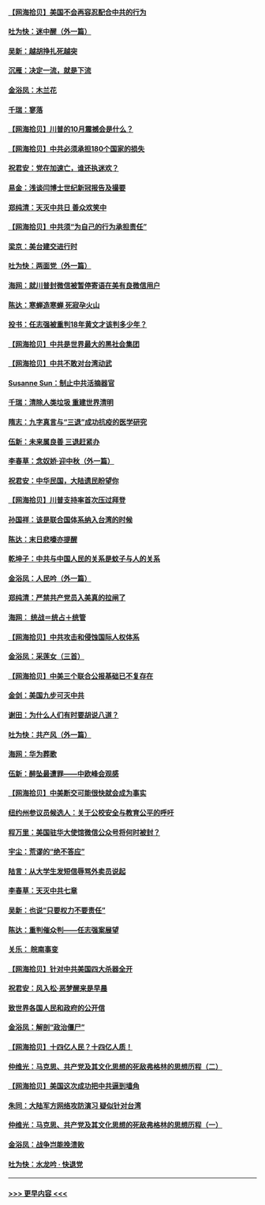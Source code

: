 #### [【网海拾贝】美国不会再容忍配合中共的行为](../pages/nsc993/n12433808.md?t=09271602) 
#### [吐为快：迷中醒（外一篇）](../pages/nsc993/n12433585.md?t=09271602) 
#### [吴新：越胡挣扎死越突](../pages/nsc993/n12433562.md?t=09271602) 
#### [沉雁：决定一流，就是下流](../pages/nsc993/n12432128.md?t=09271602) 
#### [金浴凤：木兰花](../pages/nsc993/n12432124.md?t=09271602) 
#### [千瑞：寥落](../pages/nsc993/n12432071.md?t=09271602) 
#### [【网海拾贝】川普的10月震撼会是什么？](../pages/nsc993/n12431624.md?t=09271602) 
#### [【网海拾贝】中共必须承担180个国家的损失](../pages/nsc993/n12428893.md?t=09271602) 
#### [祝君安：党在加速亡，谁还执迷欢？](../pages/nsc993/n12428652.md?t=09271602) 
#### [易金：浅谈闫博士世纪新冠报告及撮要](../pages/nsc993/n12426822.md?t=09271602) 
#### [郑纯清：天灭中共日 善众欢笑中](../pages/nsc993/n12426784.md?t=09271602) 
#### [【网海拾贝】中共须“为自己的行为承担责任”](../pages/nsc993/n12426067.md?t=09271602) 
#### [梁京：美台建交进行时](../pages/nsc993/n12424066.md?t=09271602) 
#### [吐为快：两面党（外一篇）](../pages/nsc993/n12424043.md?t=09271602) 
#### [海网：就川普封微信被暂停寄语在美有良微信用户](../pages/nsc993/n12424021.md?t=09271602) 
#### [陈达：寒蝉造寒蝉 死寂孕火山](../pages/nsc993/n12423958.md?t=09271602) 
#### [投书：任志强被重判18年黄文才该判多少年？](../pages/nsc993/n12423672.md?t=09271602) 
#### [【网海拾贝】中共是世界最大的黑社会集团](../pages/nsc993/n12423543.md?t=09271602) 
#### [【网海拾贝】中共不敢对台湾动武](../pages/nsc993/n12421418.md?t=09271602) 
#### [Susanne Sun：制止中共活摘器官](../pages/nsc993/n12419654.md?t=09271602) 
#### [千瑞：清除人类垃圾 重建世界清明](../pages/nsc993/n12419414.md?t=09271602) 
#### [隋志：九字真言与“三退”成功抗疫的医学研究](../pages/nsc993/n12419248.md?t=09271602) 
#### [伍新：未来属良善 三退赶紧办](../pages/nsc993/n12418496.md?t=09271602) 
#### [李春草：念奴娇·迎中秋（外一篇）](../pages/nsc993/n12418465.md?t=09271602) 
#### [祝君安：中华民国，大陆遗民盼望你](../pages/nsc993/n12418089.md?t=09271602) 
#### [【网海拾贝】川普支持率首次压过拜登](../pages/nsc993/n12418050.md?t=09271602) 
#### [孙国祥：该是联合国体系纳入台湾的时候](../pages/nsc993/n12417369.md?t=09271602) 
#### [陈达：末日悲嚎亦提醒](../pages/nsc993/n12416736.md?t=09271602) 
#### [乾坤子：中共与中国人民的关系是蚊子与人的关系](../pages/nsc993/n12416632.md?t=09271602) 
#### [金浴凤：人民吟（外一篇）](../pages/nsc993/n12416567.md?t=09271602) 
#### [郑纯清：严禁共产党员入美真的拉闸了](../pages/nsc993/n12416550.md?t=09271602) 
#### [海网： 统战＝统占＋统管](../pages/nsc993/n12416404.md?t=09271602) 
#### [【网海拾贝】中共攻击和侵蚀国际人权体系](../pages/nsc993/n12416250.md?t=09271602) 
#### [金浴凤：采莲女（三首）](../pages/nsc993/n12415517.md?t=09271602) 
#### [【网海拾贝】中美三个联合公报基础已不复存在](../pages/nsc993/n12415054.md?t=09271602) 
#### [金剑：美国九步可灭中共](../pages/nsc993/n12413183.md?t=09271602) 
#### [谢田：为什么人们有时要胡说八道？](../pages/nsc993/n12411861.md?t=09271602) 
#### [吐为快：共产风（外一篇）](../pages/nsc993/n12411761.md?t=09271602) 
#### [海网：华为葬歌](../pages/nsc993/n12410381.md?t=09271602) 
#### [伍新：醉坠最遭罪——中欧峰会观感](../pages/nsc993/n12410364.md?t=09271602) 
#### [【网海拾贝】中美断交可能很快就会成为事实](../pages/nsc993/n12409495.md?t=09271602) 
#### [纽约州参议员候选人：关于公校安全与教育公平的呼吁](../pages/nsc993/n12409228.md?t=09271602) 
#### [程万里：美国驻华大使馆微信公众号将何时被封？](../pages/nsc993/n12407397.md?t=09271602) 
#### [宇尘：荒谬的“绝不答应”](../pages/nsc993/n12407360.md?t=09271602) 
#### [陆言：从大学生发短信辱骂外卖员说起](../pages/nsc993/n12407285.md?t=09271602) 
#### [李春草：天灭中共七章](../pages/nsc993/n12406988.md?t=09271602) 
#### [吴新：也说“只要权力不要责任”](../pages/nsc993/n12406966.md?t=09271602) 
#### [陈达：重判催众判——任志强案展望](../pages/nsc993/n12404540.md?t=09271602) 
#### [关乐： 皖南事变](../pages/nsc993/n12404288.md?t=09271602) 
#### [【网海拾贝】针对中共美国四大杀器全开](../pages/nsc993/n12404172.md?t=09271602) 
#### [祝君安：风入松‧恶梦醒来是早晨](../pages/nsc993/n12401953.md?t=09271602) 
#### [致世界各国人民和政府的公开信](../pages/nsc993/n12401824.md?t=09271602) 
#### [金浴凤：解剖“政治僵尸”](../pages/nsc993/n12401808.md?t=09271602) 
#### [【网海拾贝】十四亿人民？十四亿人质！](../pages/nsc993/n12401708.md?t=09271602) 
#### [仲维光：马克思、共产党及其文化思想的死敌弗格林的思想历程（二）](../pages/nsc993/n12399107.md?t=09271602) 
#### [【网海拾贝】美国这次成功把中共逼到墙角](../pages/nsc993/n12400173.md?t=09271602) 
#### [朱同：大陆军方网络攻防演习 疑似针对台湾](../pages/nsc993/n12399868.md?t=09271602) 
#### [仲维光：马克思、共产党及其文化思想的死敌弗格林的思想历程（一）](../pages/nsc993/n12398341.md?t=09271602) 
#### [金浴凤：战争岂能挽溃败](../pages/nsc993/n12398855.md?t=09271602) 
#### [吐为快：水龙吟 · 快退党](../pages/nsc993/n12398849.md?t=09271602) 

----
#### [ >>> 更早内容 <<< ](../indexes/nsc993-earlier.md)
